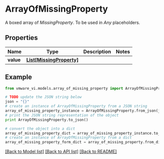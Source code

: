 # ArrayOfMissingProperty

A boxed array of *MissingProperty*. To be used in *Any* placeholders. 

## Properties
Name | Type | Description | Notes
------------ | ------------- | ------------- | -------------
**value** | [**List[MissingProperty]**](MissingProperty.md) |  | 

## Example

```python
from vmware_vi.models.array_of_missing_property import ArrayOfMissingProperty

# TODO update the JSON string below
json = "{}"
# create an instance of ArrayOfMissingProperty from a JSON string
array_of_missing_property_instance = ArrayOfMissingProperty.from_json(json)
# print the JSON string representation of the object
print ArrayOfMissingProperty.to_json()

# convert the object into a dict
array_of_missing_property_dict = array_of_missing_property_instance.to_dict()
# create an instance of ArrayOfMissingProperty from a dict
array_of_missing_property_form_dict = array_of_missing_property.from_dict(array_of_missing_property_dict)
```
[[Back to Model list]](../README.md#documentation-for-models) [[Back to API list]](../README.md#documentation-for-api-endpoints) [[Back to README]](../README.md)


